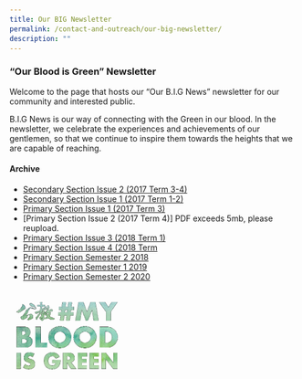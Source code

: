 ```yaml
---
title: Our BIG Newsletter
permalink: /contact-and-outreach/our-big-newsletter/
description: ""
---
```

### “Our Blood is Green” Newsletter


Welcome to the page that hosts our “Our B.I.G News” newsletter for our community and interested public.

B.I.G News is our way of connecting with the Green in our blood. In the newsletter, we celebrate the experiences and achievements of our gentlemen, so that we continue to inspire them towards the heights that we are capable of reaching.

#### Archive

*   [Secondary Section Issue 2 (2017 Term 3-4)](https://drive.google.com/file/d/1LGkwuviVIaWmGuQrGeak19uRcbTqI1sf/view?usp=sharing)
*   [Secondary Section Issue 1 (2017 Term 1-2)](https://drive.google.com/file/d/0B2cCgHMlm1qIMTZvdlpUd1pqenM/view)
*   [Primary Section Issue 1 (2017 Term 3)](http://tinyurl.com/chspenewsletterissue1)
*   [Primary Section Issue 2 (2017 Term 4)] PDF exceeds 5mb, please reupload.
*   [Primary Section Issue 3 (2018 Term 1)](https://tinyurl.com/chspenewsletterissue3)
*   [Primary Section Issue 4 (2018 Term](https://tinyurl.com/chspenewsletterissue4)
*   [Primary Section Semester 2 2018](https://staging.d26k7rl81eo6rb.amplifyapp.com/resources/news/issue-2018-semester-2/)
*   [Primary Section Semester 1 2019](https://staging.d26k7rl81eo6rb.amplifyapp.com/resources/news/issue-2019-semester-1/)
*   [Primary Section Semester 2 2020](https://staging.d26k7rl81eo6rb.amplifyapp.com/resources/news/p6-graduation-ceremony/)

<img src="/images/print1.png" style="width:40%">